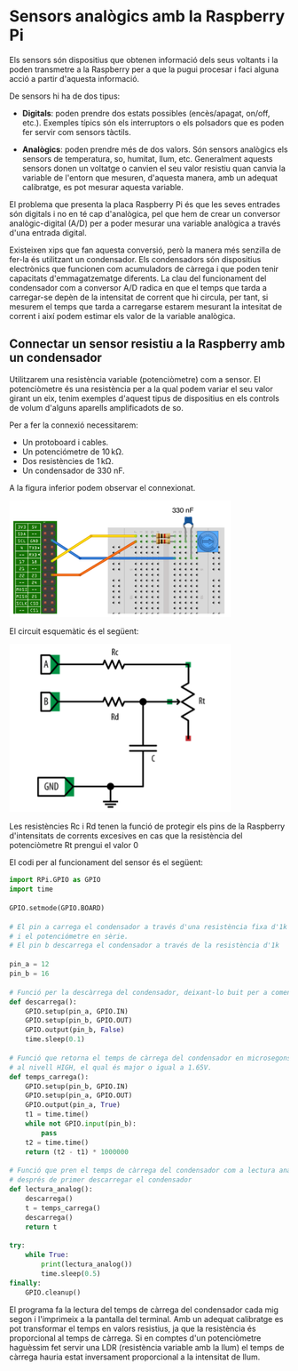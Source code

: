 # Sensors analògics amb la Raspberry Pi

Els sensors són dispositius que obtenen informació dels seus voltants i la poden transmetre a la Raspberry per a que la pugui procesar i faci alguna acció a partir d'aquesta informació.

De sensors hi ha de dos tipus:

* **Digitals**: poden prendre dos estats possibles (encès/apagat, on/off, etc.). Exemples típics són els interruptors o els polsadors que es poden fer servir com sensors tàctils.

* **Analògics**: poden prendre més de dos valors. Són sensors analògics els sensors de temperatura, so, humitat, llum, etc. Generalment aquests sensors donen un voltatge o canvien el seu valor resistiu quan canvia la variable de l'entorn que mesuren, d'aquesta manera, amb un adequat calibratge, es pot mesurar aquesta variable. 

El problema que presenta la placa Raspberry Pi és que les seves entrades són digitals i no en té cap d'analògica, pel que hem de crear un conversor analògic-digital (A/D) per a poder mesurar una variable analògica a través d'una entrada digital.

Existeixen xips que fan aquesta conversió, però la manera més senzilla de fer-la és utilitzant un condensador. Els condensadors són dispositius electrònics que funcionen com acumuladors de càrrega i que poden tenir capacitats d'emmagatzematge diferents. La clau del funcionament del condensador com a conversor A/D radica en que el temps que tarda a carregar-se depèn de la intensitat de corrent que hi circula, per tant, si mesurem el temps que tarda a carregarse estarem mesurant la intesitat de corrent i així podem estimar els valor de la variable analògica.

## Connectar un sensor resistiu a la Raspberry amb un condensador

Utilitzarem una resistència variable (potenciòmetre) com a sensor. El potenciòmetre és una resistència per a la qual podem variar el seu valor girant un eix, tenim exemples d'aquest tipus de dispositius en els controls de volum d'alguns aparells amplificadots de so.

Per a fer la connexió necessitarem:

* Un protoboard i cables.
* Un potenciómetre de $10\,\mathrm{k\Omega}$.
* Dos resistències de $1\,\mathrm{k\Omega}$.
* Un condensador de 330 nF.

A la figura inferior podem observar el connexionat.

<img src="img/potenc.png" width="400px">

El circuit esquemàtic és el següent:

<img src="img/potenc_2.png" width="400px">

Les resistències Rc i Rd tenen la funció de protegir els pins de la Raspberry d'intensitats de corrents excesives en cas que la resistència del potenciòmetre Rt prengui el valor 0


El codi per al funcionament del sensor és el següent:


```python
import RPi.GPIO as GPIO
import time

GPIO.setmode(GPIO.BOARD)

# El pin a carrega el condensador a través d'una resistència fixa d'1k 
# i el potenciómetre en sèrie.
# El pin b descarrega el condensador a través de la resistència d'1k

pin_a = 12
pin_b = 16

# Funció per la descàrrega del condensador, deixant-lo buit per a començar la càrrega
def descarrega():
    GPIO.setup(pin_a, GPIO.IN)
    GPIO.setup(pin_b, GPIO.OUT)
    GPIO.output(pin_b, False)
    time.sleep(0.1)

# Funció que retorna el temps de càrrega del condensador en microsegons fins arribar
# al nivell HIGH, el qual és major o igual a 1.65V.
def temps_carrega():
    GPIO.setup(pin_b, GPIO.IN)
    GPIO.setup(pin_a, GPIO.OUT)
    GPIO.output(pin_a, True)
    t1 = time.time()
    while not GPIO.input(pin_b):
        pass
    t2 = time.time()
    return (t2 - t1) * 1000000

# Funció que pren el temps de càrrega del condensador com a lectura analògica
# després de primer descarregar el condensador
def lectura_analog():
    descarrega()
    t = temps_carrega()
    descarrega()
    return t

try:
    while True:
        print(lectura_analog())
        time.sleep(0.5)
finally:
    GPIO.cleanup()
```

El programa fa la lectura del temps de càrrega del condensador cada mig segon i l'imprimeix a la pantalla del terminal. Amb un adequat calibratge es pot transformar el temps en valors resistius, ja que la resistència és proporcional al temps de càrrega. Si en comptes d'un potenciòmetre haguèssim fet servir una LDR (resistència variable amb la llum) el temps de càrrega hauria estat inversament proporcional a la intensitat de llum. 
